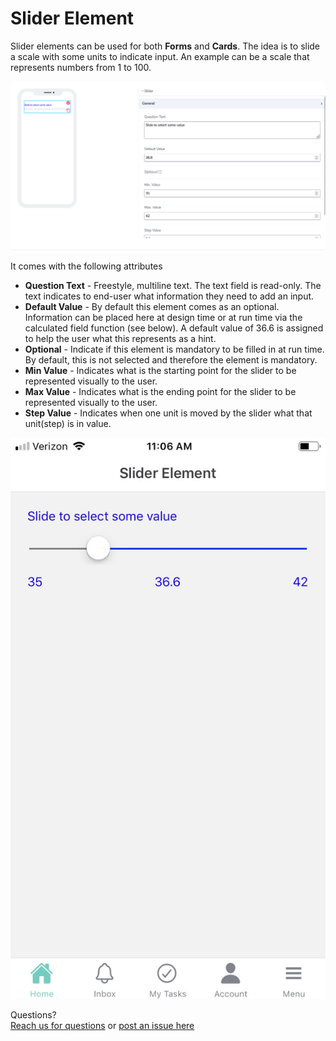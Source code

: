 # Slider Element

Slider elements can be used for both **Forms** and **Cards**. The idea is to slide a scale with some units to indicate input. An example can be a scale that represents numbers from 1 to 100.

![image1](../../../../images/cards/elements/slider/slider1.png)

It comes with the following attributes


- **Question Text** - Freestyle, multiline text. The text field is read-only. The text indicates to end-user what information they need to add an input.
- **Default Value** - By default this element comes as an optional. Information can be placed here at design time or at run time via the calculated field function (see below). A default value of 36.6 is assigned to help the user what this represents as a hint.
- **Optional** - Indicate if this element is mandatory to be filled in at run time. By default, this is not selected and therefore the element is mandatory.
- **Min Value** - Indicates what is the starting point for the slider to be represented visually to the user.
- **Max Value** - Indicates what is the ending point for the slider to be represented visually to the user.
- **Step Value** - Indicates when one unit is moved by the slider what that unit(step) is in value.

![image2](../../../../images/cards/elements/slider/slider2.jpg)

Questions? <br>  <a href="https://www.acenji.com/contact" target="_blank" rel="noopener">Reach us for questions</a>   or <a href="https://github.com/acenji/acenji-help/issues" target="_blank" rel="noopener">post an issue here</a>












